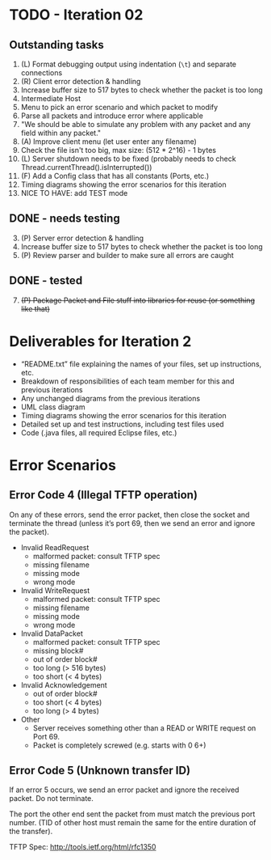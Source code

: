 # TODO - Iteration 02

## Outstanding tasks

1. (L) Format debugging output using indentation (`\t`) and separate connections
2. (R) Client error detection & handling
  1. Increase buffer size to 517 bytes to check whether the packet is too long
4. Intermediate Host
  1. Menu to pick an error scenario and which packet to modify
  2. Parse all packets and introduce error where applicable
  3. "We should be able to simulate any problem with any packet and any field within any packet."
5. (A) Improve client menu (let user enter any filename)
  1. Check the file isn't too big, max size: (512 * 2^16) - 1 bytes
6. (L) Server shutdown needs to be fixed (probably needs to check Thread.currentThread().isInterrupted())
9. (F) Add a Config class that has all constants (Ports, etc.)
10. Timing diagrams showing the error scenarios for this iteration
11. NICE TO HAVE: add TEST mode


## DONE - needs testing
3. (P) Server error detection & handling 
  1. Increase buffer size to 517 bytes to check whether the packet is too long
8. (P) Review parser and builder to make sure all errors are caught


## DONE - tested
7. ~~(P) Package Packet and File stuff into libraries for reuse (or something like that)~~



# Deliverables for Iteration 2

* “README.txt” file explaining the names of your files, set up instructions, etc.
* Breakdown of responsibilities of each team member for this and previous iterations
* Any unchanged diagrams from the previous iterations
* UML class diagram
* Timing diagrams showing the error scenarios for this iteration
* Detailed set up and test instructions, including test files used
* Code (.java files, all required Eclipse files, etc.)


# Error Scenarios

## Error Code 4 (Illegal TFTP operation)

On any of these errors, send the error packet, then close the socket and terminate the thread (unless it’s port 69, then we send an error and ignore the packet).

* Invalid ReadRequest
  * malformed packet: consult TFTP spec
  * missing filename
  * missing mode
  * wrong mode
* Invalid WriteRequest
  * malformed packet: consult TFTP spec
  * missing filename
  * missing mode
  * wrong mode
* Invalid DataPacket
  * malformed packet: consult TFTP spec
  * missing block#
  * out of order block#
  * too long (> 516 bytes)
  * too short (< 4 bytes)
* Invalid Acknowledgement
  * out of order block#
  * too short (< 4 bytes)
  * too long (> 4 bytes)
* Other
  * Server receives something other than a READ or WRITE request on Port 69.
  * Packet is completely screwed (e.g. starts with 0 6+)


## Error Code 5 (Unknown transfer ID)

If an error 5 occurs, we send an error packet and ignore the received packet. Do not terminate.

The port the other end sent the packet from must match the previous port number. (TID of other host must remain the same for the entire duration of the transfer).


TFTP Spec: http://tools.ietf.org/html/rfc1350
